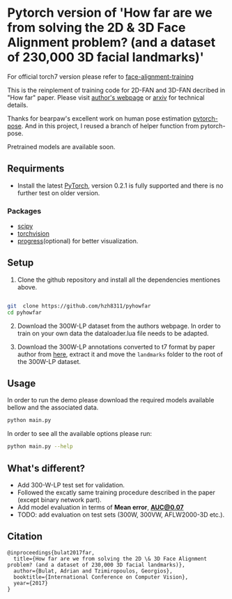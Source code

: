 # Pytorch version of 'How far are we from solving the 2D \& 3D Face Alignment problem? (and a dataset of 230,000 3D facial landmarks)'

For official torch7 version please refer to [face-alignment-training](https://github.com/1adrianb/face-alignment-training)

This is the reinplement of training code for 2D-FAN and 3D-FAN decribed in "How far" paper. Please visit [author's webpage](https://www.adrianbulat.com) or [arxiv](https://arxiv.org/abs/1703.07332) for technical details.

Thanks for bearpaw's excellent work on human pose estimation [pytorch-pose](https://github.com/bearpaw/pytorch-pose). And in this project, I reused a branch of helper function from pytorch-pose.

Pretrained models are available soon.

## Requirments

- Install the latest [PyTorch](http://pytorch.org), version 0.2.1 is fully supported and there is no further test on older version.

### Packages

- [scipy](https://www.scipy.org/)
- [torchvision](https://pytorch.org)
- [progress](https://pypi.python.org/pypi/progress)(optional) for better visualization.

## Setup

1. Clone the github repository and install all the dependencies mentiones above.

```bash

git  clone https://github.com/hzh8311/pyhowfar
cd pyhowfar
```

2. Download the 300W-LP dataset from the authors webpage. In order to train on your own data the dataloader.lua file needs to be adapted.

3. Download the 300W-LP annotations converted to t7 format by paper author from [here](https://www.adrianbulat.com/downloads/FaceAlignment/landmarks.zip), extract it and move the ```landmarks``` folder to the root of the 300W-LP dataset.

## Usage

In order to run the demo please download the required models available bellow and the associated data.

```bash
python main.py
```

In order to see all the available options please run:

```bash
python main.py --help
```

## What's different?

- Add 300-W-LP test set for validation.
- Followed the excatly same training procedure described in the paper (except binary network part).
- Add model evaluation in terms of **Mean error**, **AUC@0.07**
- TODO: add evaluation on test sets (300W, 300VW, AFLW2000-3D etc.).

## Citation

```
@inproceedings{bulat2017far,
  title={How far are we from solving the 2D \& 3D Face Alignment problem? (and a dataset of 230,000 3D facial landmarks)},
  author={Bulat, Adrian and Tzimiropoulos, Georgios},
  booktitle={International Conference on Computer Vision},
  year={2017}
}
```
